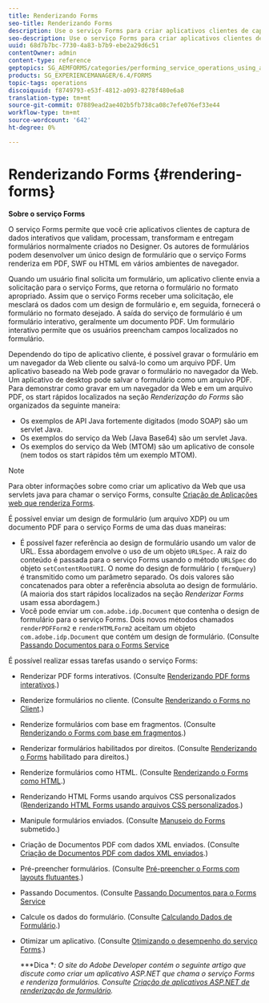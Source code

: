```yaml
---
title: Renderizando Forms
seo-title: Renderizando Forms
description: Use o serviço Forms para criar aplicativos clientes de captura de dados interativos que validam, processam, transformam e entregam formulários normalmente criados no Designer. Os autores de formulários podem desenvolver um único design de formulário que o serviço Forms renderiza em PDF, SWF ou HTML em vários ambientes de navegador.
seo-description: Use o serviço Forms para criar aplicativos clientes de captura de dados interativos que validam, processam, transformam e entregam formulários normalmente criados no Designer. Os autores de formulários podem desenvolver um único design de formulário que o serviço Forms renderiza em PDF, SWF ou HTML em vários ambientes de navegador.
uuid: 68d7b7bc-7730-4a83-b7b9-ebe2a29d6c51
contentOwner: admin
content-type: reference
geptopics: SG_AEMFORMS/categories/performing_service_operations_using_apis
products: SG_EXPERIENCEMANAGER/6.4/FORMS
topic-tags: operations
discoiquuid: f8749793-e53f-4812-a093-8278f480e6a8
translation-type: tm+mt
source-git-commit: 07889ead2ae402b5fb738ca08c7efe076ef33e44
workflow-type: tm+mt
source-wordcount: '642'
ht-degree: 0%

---
```



# Renderizando Forms {#rendering-forms}

**Sobre o serviço Forms**

O serviço Forms permite que você crie aplicativos clientes de captura de dados interativos que validam, processam, transformam e entregam formulários normalmente criados no Designer. Os autores de formulários podem desenvolver um único design de formulário que o serviço Forms renderiza em PDF, SWF ou HTML em vários ambientes de navegador.

Quando um usuário final solicita um formulário, um aplicativo cliente envia a solicitação para o serviço Forms, que retorna o formulário no formato apropriado. Assim que o serviço Forms receber uma solicitação, ele mesclará os dados com um design de formulário e, em seguida, fornecerá o formulário no formato desejado. A saída do serviço de formulário é um formulário interativo, geralmente um documento PDF. Um formulário interativo permite que os usuários preencham campos localizados no formulário.

Dependendo do tipo de aplicativo cliente, é possível gravar o formulário em um navegador da Web cliente ou salvá-lo como um arquivo PDF. Um aplicativo baseado na Web pode gravar o formulário no navegador da Web. Um aplicativo de desktop pode salvar o formulário como um arquivo PDF. Para demonstrar como gravar em um navegador da Web e em um arquivo PDF, os start rápidos localizados na seção *Renderização do Forms* são organizados da seguinte maneira:

* Os exemplos de API Java fortemente digitados (modo SOAP) são um servlet Java.
* Os exemplos do serviço da Web (Java Base64) são um servlet Java.
* Os exemplos do serviço da Web (MTOM) são um aplicativo de console (nem todos os start rápidos têm um exemplo MTOM).

>[!NOTE]
>
>Para obter informações sobre como criar um aplicativo da Web que usa servlets java para chamar o serviço Forms, consulte [Criação de Aplicações web que renderiza Forms](/help/forms/developing/creating-web-applications-renders-forms.md).

É possível enviar um design de formulário (um arquivo XDP) ou um documento PDF para o serviço Forms de uma das duas maneiras:

* É possível fazer referência ao design de formulário usando um valor de URL. Essa abordagem envolve o uso de um objeto `URLSpec`. A raiz do conteúdo é passada para o serviço Forms usando o método `URLSpec` do objeto `setContentRootURI`. O nome do design de formulário ( `formQuery`) é transmitido como um parâmetro separado. Os dois valores são concatenados para obter a referência absoluta ao design de formulário. (A maioria dos start rápidos localizados na seção *Renderizar Forms* usam essa abordagem.)
* Você pode enviar um `com.adobe.idp.Document` que contenha o design de formulário para o serviço Forms. Dois novos métodos chamados `renderPDFForm2` e `renderHTMLForm2` aceitam um objeto `com.adobe.idp.Document` que contém um design de formulário. (Consulte [Passando Documentos para o Forms Service](/help/forms/developing/passing-documents-forms-service.md)

É possível realizar essas tarefas usando o serviço Forms:

* Renderizar PDF forms interativos. (Consulte [Renderizando PDF forms interativos](/help/forms/developing/rendering-interactive-pdf-forms.md).)
* Renderize formulários no cliente. (Consulte [Renderizando o Forms no Client](/help/forms/developing/rendering-forms-client.md).)
* Renderize formulários com base em fragmentos. (Consulte [Renderizando o Forms com base em fragmentos](/help/forms/developing/rendering-forms-based-fragments.md).)
* Renderizar formulários habilitados por direitos. (Consulte [Renderizando o Forms](/help/forms/developing/rendering-rights-enabled-forms.md) habilitado para direitos.)
* Renderize formulários como HTML. (Consulte [Renderizando o Forms como HTML](/help/forms/developing/rendering-forms-html.md).)
* Renderizando HTML Forms usando arquivos CSS personalizados ([Renderizando HTML Forms usando arquivos CSS personalizados](/help/forms/developing/rendering-html-forms-using-custom.md).)
* Manipule formulários enviados. (Consulte [Manuseio do Forms](/help/forms/developing/handling-submitted-forms.md) submetido.)
* Criação de Documentos PDF com dados XML enviados. (Consulte [Criação de Documentos PDF com dados XML enviados](/help/forms/developing/creating-pdf-documents-submitted-xml.md).)
* Pré-preencher formulários. (Consulte [Pré-preencher o Forms com layouts flutuantes](/help/forms/developing/prepopulating-forms-flowable-layouts.md).)
* Passando Documentos. (Consulte [Passando Documentos para o Forms Service](/help/forms/developing/passing-documents-forms-service.md)
* Calcule os dados do formulário. (Consulte [Calculando Dados de Formulário](/help/forms/developing/calculating-form-data.md).)
* Otimizar um aplicativo. (Consulte [Otimizando o desempenho do serviço Forms](/help/forms/developing/optimizing-performance-forms-service.md).)

   ***Dica **: O site do Adobe Developer contém o seguinte artigo que discute como criar um aplicativo ASP.NET que chama o serviço Forms e renderiza formulários. Consulte [Criação de aplicativos ASP.NET de renderização de formulário](https://www.adobe.com/devnet/livecycle/articles/asp_net.html).*

